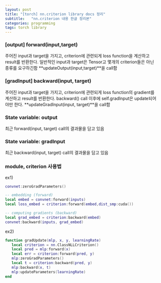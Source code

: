 ```yaml
---
layout: post
title: "[torch] nn.criterion library docs 정리"
subtitle:   "nn.criterion 내용 한글 정리본"
categories: programming
tags: torch library
---
```


### [output] forward(input,target)
주어진 input과 target을 가지고, criterion에 관련되게 loss function을 계산하고 result를 반환한다. 일반적인 input과 target은 Tensor고 몇개의 criterion들은 아닌 종류를 요구하긴함
**updateOutput(input,target)**을 call함

### [gradInput] backward(input, target)
주어진 input과 target을 가지고, criterion에 관련되게 loss function의 gradient를 계산하고 result를 반환한다. 
backward() call 이후에 self.gradInput은 update되어야만 한다.
**updateGradInput(input, target)**을 call함

### State variable: output
최근 forward(input, target) call의 결과물을 담고 있음

### State variable: gradInput
최근 backward(input, target) call의 결과물을 담고 있음

### module, criterion 사용법
ex1)
```lua
convnet:zeroGradParameters()

-- embedding (forward)
local embed = convnet:forward(inputs)
local loss_embed = criterion:forward(embed,dist_smp:cuda())

-- computing gradients (backward)
local grad_embed = criterion:backward(embed)
convnet:backward(inputs, grad_embed)
```

ex2)
```lua
function gradUpdate(mlp, x, y, learningRate)
   local criterion = nn.ClassNLLCriterion()
   local pred = mlp:forward(x)
   local err = criterion:forward(pred, y)
   mlp:zeroGradParameters()
   local t = criterion:backward(pred, y)
   mlp:backward(x, t)
   mlp:updateParameters(learningRate)
end
```